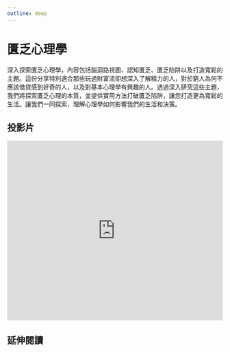 ```yaml
---
outline: deep
---
```


# 匱乏心理學

深入探索匱乏心理學，內容包括腦迴路視圖、認知匱乏、匱乏陷阱以及打造寬鬆的主題。這份分享特別適合那些玩過財富流卻想深入了解精力的人，對於窮人為何不應該借貸感到好奇的人，以及對基本心理學有興趣的人。透過深入研究這些主題，我們將探索匱乏心理的本質，並提供實用方法打破匱乏陷阱，讓您打造更為寬鬆的生活。讓我們一同探索，理解心理學如何影響我們的生活和決策。

## 投影片

<iframe src="https://docs.google.com/presentation/d/e/2PACX-1vQOMxzKsjo0S-18dohhv0YykyG3Y3Cxn03MgJOomFNZWOAqwZF5wFnyR9e8e3t5xpKnlMNovViS4mC1/embed?start=false&loop=false&delayms=3000" frameborder="0" width="100%" height="420" allowfullscreen="true" mozallowfullscreen="true"
webkitallowfullscreen="true"
></iframe>


## 延伸閱讀

<Books :modelValue="bookGroup"></Books>

<script setup>

import Books from '../components/books.vue'
const bookGroup = [
    {
        id: '11100905774',
        name: '匱乏經濟學：為什麼擁有的老是比想要的少？面對匱乏感最強烈的時刻，你該如何做聰明抉擇？',
        desc: `<p>行為經濟學是認知心理學與經濟學的新領域，探討人在什麼認知之下做了什麼決定，不管是在臉書上按了「讚」，還是決定購買（或不買）某個東西，都有心理學的基礎，也有經濟學的意義。《匱乏經濟學》以行為經濟學的最新研究、令人印象深刻的有趣案例，提供了理解的新方式，也告訴個人與組織要如何管理匱乏。</p>`,
    },
    {
        id: '11100977275',
        name: '直覺陷阱：擺脫認知偏誤，擁有理性又感性的30個超強心理素質',
        desc: `<p>你的直覺充滿陷阱！
個人的認知偏誤，在在都影響到我們對外界人事物的判斷，
一旦判斷失準，可能就會造成生活素質受到影響，甚至影響到心理健康度。
本書30個章節當中所提出的各種效應與現象，幾乎都是現代人常常會犯的認知偏誤。
認知偏誤本身並不可怕，可怕的是大家不知道自己具有認知偏誤。</p>`,
    },
    {
        id: '11101019425',
        name: '你不可不知的關於金錢的那些事：顛覆常識的金錢心理學',
        desc: `<p>你知道｢數過鈔票的手比較不怕燙」「收到髒錢讓人容易做壞事」嗎？
                這不是生活雜學，而是全球一流媒體爭相報導的實驗結論！
                讓備受國際推崇的心理學家告訴你，金錢不只是交易工具，
                更會牽動我們的情緒、人際關係、行為和決策……
                你怎樣看待錢，就會得到怎樣的人生。</p>`,
    },
]
</script>